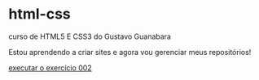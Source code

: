 # html-css
 curso de HTML5 E CSS3 do Gustavo Guanabara

 Estou aprendendo a criar sites e agora vou gerenciar meus repositórios!

 <a href="https://francisco123-code.github.io/html-css/exercÍcios/ex002/index (2).html">executar o exercício 002</a>

